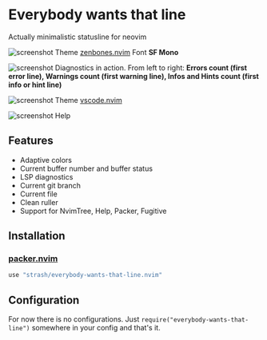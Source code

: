 # Everybody wants that line
Actually minimalistic statusline for neovim

![screenshot](https://imgur.com/a/6mRedZC)
Theme [zenbones.nvim](https://github.com/mcchrish/zenbones.nvim)
Font **SF Mono**

![screenshot](https://imgur.com/a/ww7XnZ9)
Diagnostics in action. From left to right:
**Errors count (first error line), Warnings count (first warning line), Infos
and Hints count (first info or hint line)**

![screenshot](https://imgur.com/a/TSfH5c5)
Theme [vscode.nvim](https://github.com/Mofiqul/vscode.nvim)

![screenshot](https://imgur.com/a/A06wWe9)
Help

## Features
- Adaptive colors
- Current buffer number and buffer status
- LSP diagnostics
- Current git branch
- Current file
- Clean ruller
- Support for NvimTree, Help, Packer, Fugitive

## Installation
### [packer.nvim](https://github.com/wbthomason/packer.nvim)
```lua
use "strash/everybody-wants-that-line.nvim"
```

## Configuration
For now there is no configurations. Just `require("everybody-wants-that-line")`
somewhere in your config and that's it.
